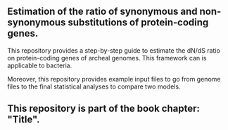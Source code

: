 ## Estimation of the ratio of synonymous and non-synonymous substitutions of protein-coding genes.

This repository provides a step-by-step guide to estimate the dN/dS ratio on protein-coding genes of archeal genomes. This framework can is applicable to bacteria.  

Moreover, this repository provides example input files to go from genome files to the final statistical analyses to compare two models.  

## This repository is part of the book chapter: "Title".
